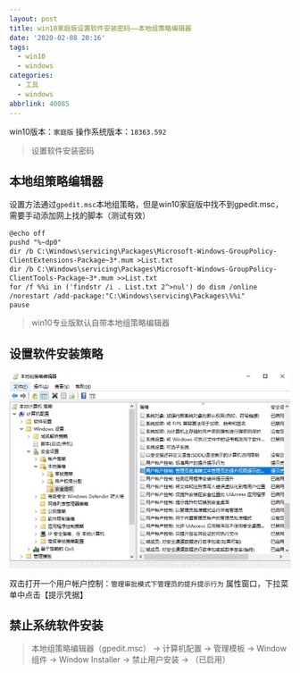 ```yaml
---
layout: post
title: win10家庭版设置软件安装密码——本地组策略编辑器
date: '2020-02-08 20:16'
tags:
  - win10
  - windows
categories:
  - 工具
  - windows
abbrlink: 40085
---
```


win10版本：`家庭版`
操作系统版本：`18363.592`

> 设置软件安装密码

<!--more-->

## 本地组策略编辑器

设置方法通过`gpedit.msc`本地组策略，但是win10家庭版中找不到gpedit.msc，需要手动添加网上找的脚本（测试有效）
```
@echo off
pushd "%~dp0"
dir /b C:\Windows\servicing\Packages\Microsoft-Windows-GroupPolicy-ClientExtensions-Package~3*.mum >List.txt
dir /b C:\Windows\servicing\Packages\Microsoft-Windows-GroupPolicy-ClientTools-Package~3*.mum >>List.txt
for /f %%i in ('findstr /i . List.txt 2^>nul') do dism /online /norestart /add-package:"C:\Windows\servicing\Packages\%%i"
pause
```

> win10专业版默认自带本地组策略编辑器

## 设置软件安装策略

![win10_gpdeit](/images/2020/02/win10_gpdeit.png)

双击打开一个用户帐户控制：`管理审批模式下管理员的提升提示行为` 属性窗口，下拉菜单中点击【提示凭据】


## 禁止系统软件安装

> 本地组策略编辑器（gpedit.msc） -> 计算机配置 -> 管理模板 -> Window组件 -> Window Installer -> 禁止用户安装 -> （已启用）
